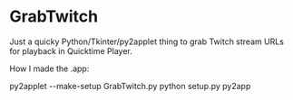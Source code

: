 GrabTwitch
==========

Just a quicky Python/Tkinter/py2applet thing to grab Twitch stream URLs for
playback in Quicktime Player.

How I made the .app:

py2applet --make-setup GrabTwitch.py
python setup.py py2app
